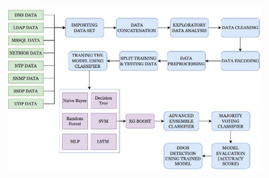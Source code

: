 ![alt text](https://github.com/hritik289/Multi-Vector-DDoS-Detection-using-Advanced-Ensemble-Classifier-/blob/main/Images/image.jpg?raw=true)
